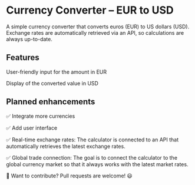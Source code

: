 # **Currency Converter – EUR to USD** # 

A simple currency converter that converts euros (EUR) to US dollars (USD). Exchange rates are automatically retrieved via an API, so calculations are always up-to-date.

## **Features** ## 

User-friendly input for the amount in EUR

Display of the converted value in USD

## **Planned enhancements** ##
✅ Integrate more currencies

✅ Add user interface

✅ Real-time exchange rates: The calculator is connected to an API that automatically retrieves the latest exchange rates.

✅ Global trade connection: The goal is to connect the calculator to the global currency market so that it always works with the latest market rates.

📌 Want to contribute? Pull requests are welcome! 😃

